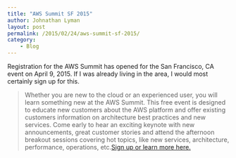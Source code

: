 ```yaml
---
title: "AWS Summit SF 2015"
author: Johnathan Lyman
layout: post
permalink: /2015/02/24/aws-summit-sf-2015/
category:
    - Blog
---
```


Registration for the AWS Summit has opened for the San Francisco, CA event on April 9, 2015. If I was already living in the area, I would most certainly sign up for this.

> Whether you are new to the cloud or an experienced user, you will learn something new at the AWS Summit. This free event is designed to educate new customers about the AWS platform and offer existing customers information on architecture best practices and new services. Come early to hear an exciting keynote with new announcements, great customer stories and attend the afternoon breakout sessions covering hot topics, like new services, architecture, performance, operations, etc.[Sign up or learn more here.](http://aws.amazon.com/summits/san-francisco/)


